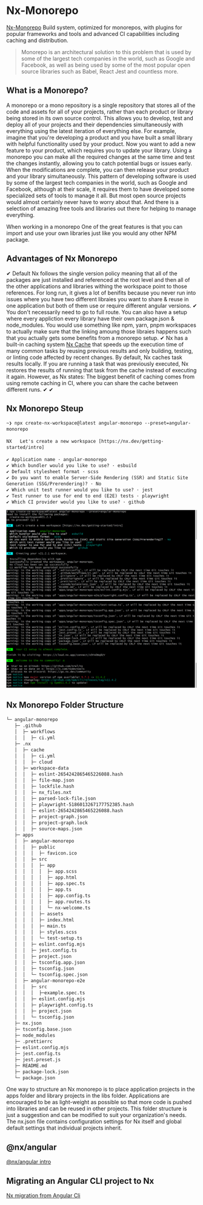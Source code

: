 # Nx-Monorepo 
[Nx-Monorepo](https://nx.dev/getting-started/tutorials/angular-monorepo-tutorial)
Build system, optimized for monorepos, with plugins for popular frameworks and tools and advanced CI capabilities including caching and distribution.

> Monorepo is an architectural solution to this problem that is used by some of the largest tech companies in the world, such as Google and Facebook, as well as being used by some of the most popular open source libraries such as Babel, React Jest and countless more.

## What is a Monorepo?
A monorepo or a mono repository is a single repository that stores all of the code and assets for all of your projects, rather than each product or library being stored in its own source control. This allows you to develop, test and deploy all of your projects and their dependencies simultaneously with everything using the latest iteration of everything else.
For example, imagine that you're developing a product and you have built a small library with helpful functionality used by your product. Now you want to add a new feature to your product, which requires you to update your library. Using a monorepo you can make all the required changes at the same time and test the changes instantly, allowing you to catch potential bugs or issues early. When the modifications are complete, you can then release your product and your library simultaneously. This pattern of developing software is used by some of the largest tech companies in the world, such as Google and Facebook, although at their scale, it requires them to have developed some specialized
sets of tools to manage it all. But most open source projects would almost certainly never have to worry about that. And there is a selection of amazing free tools and libraries out there for helping to manage everything.

When working in a monorepo One of the great features is that you can import and use your own libraries just like you would any other NPM package.

## Advantages of Nx Monorepo
   ✔ Default Nx follows the single version policy meaning that all of the packages are just installed and referenced at the root level and then all of the other applications and libraries withing the workspace point to those references. For long run, it gives a lot of benifits because you never run into issues where you have two different libraies you want to share & reuse in one application but both of them use or require different angular versions.
  ✔ You don't necessarily need to go to full route. You can also have a setup where every appliction every library have their own package.json & node_modules. You would use something like npm, yarn, pnpm workspaces to actually make sure that the linking amoung those libraies happens such that you actually gets some benefits from a monorepo setup.
  ✔ Nx has a built-in caching system [Nx Cache](https://nx.dev/features/cache-task-results) that speeds up the execution time of many common tasks by reusing previous results and only building, testing, or linting code affected by recent changes. By default, Nx caches task results locally. If you are running a task that was previously executed, Nx restores the results of running that task from the cache instead of executing it again. However, as Nx states: The biggest benefit of caching comes from using remote caching in CI, where you can share the cache between different runs.
  ✔ 
  ✔ 

## Nx Monorepo Steup
```
~❯ npx create-nx-workspace@latest angular-monorepo --preset=angular-monorepo

NX   Let's create a new workspace [https://nx.dev/getting-started/intro]

✔ Application name · angular-monorepo
✔ Which bundler would you like to use? · esbuild
✔ Default stylesheet format · scss
✔ Do you want to enable Server-Side Rendering (SSR) and Static Site Generation (SSG/Prerendering)? · No
✔ Which unit test runner would you like to use? · jest
✔ Test runner to use for end to end (E2E) tests · playwright
✔ Which CI provider would you like to use? · github
```

![Setup 1](https://github.com/piyalidas10/Nx-Monorepo/blob/bbb3423ddbd1adaeae2ecddcf5a467805e734223/basic_examples/images/Nx_Monorepo_Setup_1.png)
![Setup 2](https://github.com/piyalidas10/Nx-Monorepo/blob/bbb3423ddbd1adaeae2ecddcf5a467805e734223/basic_examples/images/Nx_Monorepo_Setup_2.png)

## Nx Monorepo Folder Structure
```
└─ angular-monorepo
   ├─ .github
   │  ├─ workflows
   │  │  ├─ ci.yml
   ├─ .nx
   │  ├─ cache
   │  │  ├─ ci.yml
   │  │  ├─ cloud
   │  ├─ workspace-data
   │  │  ├─ eslint-2654242865465226088.hash
   │  │  ├─ file-map.json
   │  │  ├─ lockfile.hash
   │  │  ├─ nx_files.nxt
   │  │  ├─ parsed-lock-file.json
   │  │  ├─ playwright-5186013267177752385.hash
   │  │  ├─ eslint-2654242865465226088.hash
   │  │  ├─ project-graph.json
   │  │  ├─ project-graph.lock
   │  │  ├─ source-maps.json
   ├─ apps
   │  ├─ angular-monorepo
   │  │  ├─ public
   │  │  │  ├─ favicon.ico
   │  │  ├─ src
   │  │  │  ├─ app
   │  │  │  │  ├─ app.scss
   │  │  │  │  ├─ app.html
   │  │  │  │  ├─ app.spec.ts
   │  │  │  │  ├─ app.ts
   │  │  │  │  ├─ app.config.ts
   │  │  │  │  ├─ app.routes.ts
   │  │  │  │  └─ nx-welcome.ts
   │  │  │  ├─ assets
   │  │  │  ├─ index.html
   │  │  │  ├─ main.ts
   │  │  │  ├─ styles.scss
   │  │  │  └─ test-setup.ts
   │  │  ├─ eslint.config.mjs
   │  │  ├─ jest.config.ts
   │  │  ├─ project.json
   │  │  ├─ tsconfig.app.json
   │  │  ├─ tsconfig.json
   │  │  └─ tsconfig.spec.json
   │  ├─ angular-monorepo-e2e
   │  │  ├─ src
   │  │  │  ├─example.spec.ts
   │  │  ├─ eslint.config.mjs
   │  │  ├─ playwright.config.ts
   │  │  ├─ project.json
   │  │  └─ tsconfig.json
   ├─ nx.json
   ├─ tsconfig.base.json
   ├─ node_modules
   ├─ .prettierrc
   ├─ eslint.config.mjs
   ├─ jest.config.ts
   ├─ jest.preset.js
   ├─ README.md
   ├─ package-lock.json
   └─ package.json
```
One way to structure an Nx monorepo is to place application projects in the apps folder and library projects in the libs folder. Applications are encouraged to be as light-weight as possible so that more code is pushed into libraries and can be reused in other projects. This folder structure is just a suggestion and can be modified to suit your organization's needs.
The nx.json file contains configuration settings for Nx itself and global default settings that individual projects inherit. 

## @nx/angular
[@nx/angular intro](https://nx.dev/technologies/angular/introduction)

## Migrating an Angular CLI project to Nx
[Nx migration from Angular Cli](https://nx.dev/technologies/angular/migration/angular)

